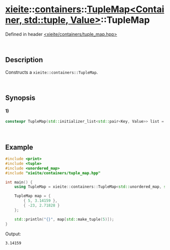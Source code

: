 # [xieite](../../../../../../xieite.md)\:\:[containers](../../../../../../containers.md)\:\:[TupleMap<Container, std::tuple<Key>, Value>](../../../../tuple_map.md)\:\:TupleMap
Defined in header [<xieite/containers/tuple_map.hpp>](../../../../../../../include/xieite/containers/tuple_map.hpp)

&nbsp;

## Description
Constructs a `xieite::containers::TupleMap`.

&nbsp;

## Synopsis
#### 1)
```cpp
constexpr TupleMap(std::initializer_list<std::pair<Key, Value>> list = {}) noexcept;
```

&nbsp;

## Example
```cpp
#include <print>
#include <tuple>
#include <unordered_map>
#include "xieite/containers/tuple_map.hpp"

int main() {
    using TupleMap = xieite::containers::TupleMap<std::unordered_map, std::tuple<int>, double>;

    TupleMap map = {
        { 5, 3.14159 },
        { -23, 2.71828 }
    };

    std::println("{}", map[std::make_tuple(5)]);
}
```
Output:
```
3.14159
```
